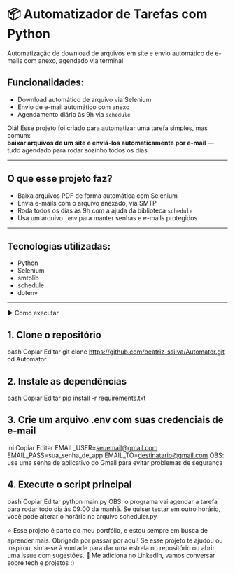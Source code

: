 # 📦 Automatizador de Tarefas com Python

Automatização de download de arquivos em site e envio automático de e-mails com anexo, agendado via terminal.



## Funcionalidades:
- Download automático de arquivo via Selenium  
- Envio de e-mail automático com anexo  
- Agendamento diário às 9h via `schedule`


Olá! Esse projeto foi criado para automatizar uma tarefa simples, mas comum:  
**baixar arquivos de um site e enviá-los automaticamente por e-mail** — tudo agendado para rodar sozinho todos os dias.

---

## O que esse projeto faz?

- Baixa arquivos PDF de forma automática com Selenium  
- Envia e-mails com o arquivo anexado, via SMTP  
- Roda todos os dias às 9h com a ajuda da biblioteca `schedule`  
- Usa um arquivo `.env` para manter senhas e e-mails protegidos

---

## Tecnologias utilizadas:
- Python
- Selenium
- smtplib
- schedule
- dotenv

---

▶️ Como executar
## 1. Clone o repositório
bash
Copiar
Editar
git clone https://github.com/beatriz-ssilva/Automator.git
cd Automator
## 2. Instale as dependências
bash
Copiar
Editar
pip install -r requirements.txt
## 3. Crie um arquivo .env com suas credenciais de e-mail
ini
Copiar
Editar
EMAIL_USER=seuemail@gmail.com
EMAIL_PASS=sua_senha_de_app
EMAIL_TO=destinatario@gmail.com
OBS: use uma senha de aplicativo do Gmail para evitar problemas de segurança
## 4. Execute o script principal
bash
Copiar
Editar
python main.py
OBS: o programa vai agendar a tarefa para rodar todo dia às 09:00 da manhã. Se quiser testar em outro horário, você pode alterar o horário no arquivo scheduler.py


⭐ Esse projeto é parte do meu portfólio, e estou sempre em busca de aprender mais. Obrigada por passar por aqui!
Se esse projeto te ajudou ou inspirou, sinta-se à vontade para dar uma estrela no repositório ou abrir uma issue com sugestões.
🔗 Me adiciona no LinkedIn, vamos conversar sobre tech e projetos :) 
